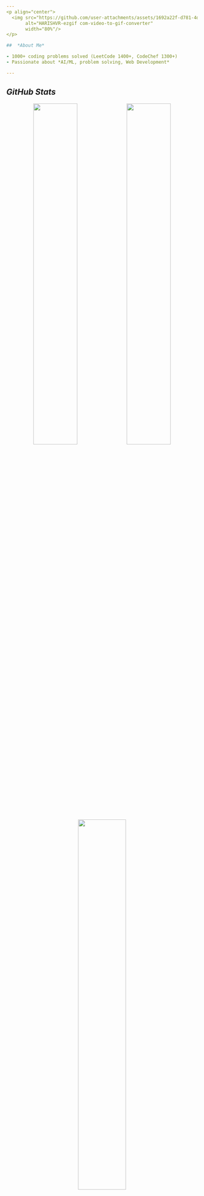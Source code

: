 ```yaml
---
<p align="center">
  <img src="https://github.com/user-attachments/assets/1692a22f-d781-4d25-9f14-e4d5557304a8" 
       alt="HARISHVR-ezgif com-video-to-gif-converter" 
       width="80%"/>
</p>

##  *About Me*

- 1000+ coding problems solved (LeetCode 1400+, CodeChef 1300+)  
- Passionate about *AI/ML, problem solving, Web Development*  

---
```


##  *GitHub Stats*

<p align="center">
  <img src="https://github-readme-stats.vercel.app/api?username=harishvr22&show_icons=true&theme=radical&count_private=true" width="48%">
  <img src="https://github-readme-stats.vercel.app/api/top-langs/?username=harishvr22&layout=compact&theme=radical" width="48%">
</p>

<p align="center">
  <img src="https://github-readme-streak-stats.herokuapp.com/?user=harishvr22&theme=radical" width="50%">
</p>

<p align="center">
  <a href="https://github.com/harishvr22">
    <img src="https://img.shields.io/github/followers/harishvr22?label=Followers&style=for-the-badge&color=C71585&labelColor=000000&logo=github&logoColor=white" alt="GitHub Followers"/>
  </a>
  <a href="https://github.com/harishvr22?tab=stars">
    <img src="https://img.shields.io/github/stars/harishvr22?label=Stars&style=for-the-badge&color=C71585&labelColor=000000&logo=github&logoColor=white" alt="GitHub Stars"/>
  </a>
  <a href="https://github.com/harishvr22">
    <img src="https://komarev.com/ghpvc/?username=harishvr22&style=for-the-badge&color=C71585&labelColor=000000&logo=github&logoColor=white" alt="Profile Views"/>
  </a>
</p>

---

##  *GitHub Trophies*

<p align="center">
  <img src="https://github-profile-trophy.vercel.app/?username=harishvr22&theme=radical&no-frame=false&no-bg=false&margin-w=10" alt="GitHub Trophies" />
</p>

---

## 🛠 *Tech Stack*

| Category               | Tools & Technologies                                                                                                                                                                                                 |
|-------------------------|---------------------------------------------------------------------------------------------------------------------------------------------------------------------------------------------------------------------|
| 🧠 AI & ML               | ![PyTorch](https://img.shields.io/badge/PyTorch-EF2D5C?style=flat&logo=pytorch&logoColor=white) ![TensorFlow](https://img.shields.io/badge/TensorFlow-FF6F00?style=flat&logo=tensorflow&logoColor=white)            |
| 🌐 Web Development      | ![React](https://img.shields.io/badge/React-61DAFB?style=flat&logo=react&logoColor=black) ![Node.js](https://img.shields.io/badge/Node.js-339933?style=flat&logo=node.js&logoColor=white)                           |
| 💻 Programming Languages| ![Java](https://img.shields.io/badge/Java-007396?style=flat&logo=java&logoColor=white) ![C](https://img.shields.io/badge/C-00599C?style=flat&logo=c&logoColor=white) ![Python](https://img.shields.io/badge/Python-3776AB?style=flat&logo=python&logoColor=white) |
| 🧰 Tools & Platforms    | ![Git](https://img.shields.io/badge/Git-F05032?style=flat&logo=git&logoColor=white) ![VSCode](https://img.shields.io/badge/VSCode-007ACC?style=flat&logo=visual-studio-code&logoColor=white) ![Arduino](https://img.shields.io/badge/Arduino-00979D?style=flat&logo=arduino&logoColor=white) ![Windsurf](https://img.shields.io/badge/Windsurf-0F4C81?style=flat&logo=windsurf&logoColor=white) ![Replit](https://img.shields.io/badge/Replit-667881?style=flat&logo=replit&logoColor=white) ![Power BI](https://img.shields.io/badge/Power%20BI-F2C811?style=flat&logo=power-bi&logoColor=black) ![Google Colab](https://img.shields.io/badge/Google%20Colab-F9AB00?style=flat&logo=google-colab&logoColor=black) |

---

## 🧮 *Coding Platforms*

<p align="center">
  <a href="https://leetcode.com/u/711523bam022" target="_blank">
    <img src="https://img.shields.io/badge/LeetCode-711523bam022-FFA116?style=for-the-badge&logo=leetcode&logoColor=white" alt="LeetCode Profile"/>
  </a>
  <a href="https://www.hackerrank.com/harishvr22" target="_blank">
    <img src="https://img.shields.io/badge/HackerRank-harishvr22-2EC866?style=for-the-badge&logo=hackerrank&logoColor=white" alt="HackerRank Profile"/>
  </a>
</p>

<p align="center">
  <img src="https://leetcode-stats.vercel.app/api?username=711523bam022&theme=dark&show_icons=true&count_private=true" alt="LeetCode Stats" width="48%">
  <img src="https://leetcard.jacoblin.cool/711523bam022?theme=forest&font=GFS%20Neohellenic&ext=heatmap" alt="LeetCode Heatmap" width="48%">
</p>

<p align="center">
  <img src="https://codechef-readme-stats.vercel.app/api/card?username=kit23bam022&theme=dark" alt="CodeChef Rating Graph" width="48%">
</p>

---

## 🧩 *Projects*

| Project Title | Description | Tech Stack | GitHub Link |
|---------------|-------------|------------|-------------|
| Smart Offline AI Water Detection | Detects water level then it can automatically control the water pump on or off to fill the tank and responds to offline voice commands using ESP32. Ideal for municipality water filling and automation. | c++, ESP32, dfmodule | [Link](https://github.com/harishvr22/smart-water-detection) |
| Real vs AI Image Detection | Identifies whether an image is AI-generated or real, helping detect deepfakes and synthetic media. | Python, PyTorch, ResNet18 | [Link](https://github.com/harishvr22/deepfake-detection) |
| AI Video Summarizer | It can extract the audio from the video then convert into the text , remove the unwanted text and summarize the text para into fast understandable points. Summarizes long videos into short highlights for faster content consumption. | Python, OpenCV | [Link](https://github.com/harishvr22/ai-video-summarizer) |
| Student Fees Analysis Dashboard | Visualizes and analyzes student fee data for better management and reporting. | Power BI, Excel | [Link](https://github.com/harishvr22/student-fees-dashboard) |

---

##  *Connect With Me*

<p align="center">
  <a href="https://www.linkedin.com/in/vrharish/" target="_blank"><img src="https://img.shields.io/badge/LinkedIn-Harish-blue?style=flat&logo=linkedin&logoColor=white"/></a>
  <a href="https://github.com/harishvr22" target="_blank"><img src="https://img.shields.io/badge/GitHub-harishvr22-black?style=flat&logo=github&logoColor=white"/></a>
  <a href="mailto:kit27.am22@gmail.com" target="_blank"><img src="https://img.shields.io/badge/Email-kit27.am22@gmail.com-red?style=flat&logo=gmail&logoColor=white"/></a>
</p>

---

![Visitor Count](https://profile-counter.glitch.me/harishvr22/count.svg)

---

> “Striving to build intelligent solutions that make a real-world impact.”
